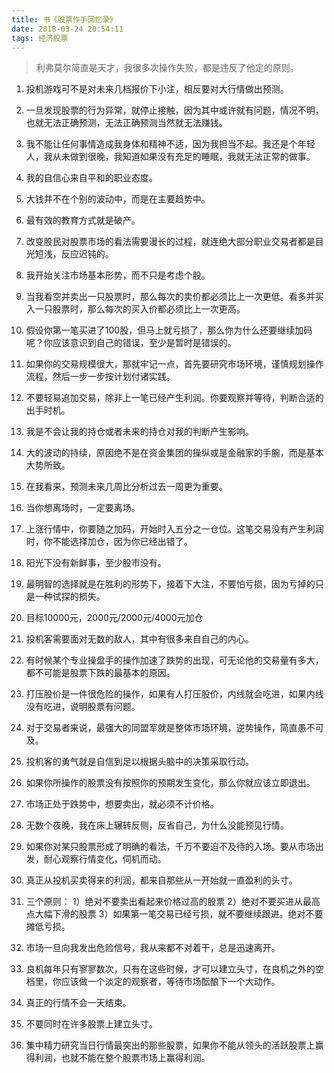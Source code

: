```yaml
---
title: 书《股票作手回忆录》
date: 2018-03-24 20:54:11
tags: 经济股票
---
```


> 利弗莫尔简直是天才，我很多次操作失败，都是违反了他定的原则。

1. 投机游戏可不是对未来几档报价下小注，相反要对大行情做出预测。
2. 一旦发现股票的行为异常，就停止接触，因为其中或许就有问题，情况不明，也就无法正确预测，无法正确预测当然就无法赚钱。
3. 我不能让任何事情造成我身体和精神不适，因为我担当不起。我还是个年轻人，我从未做到很晚，我知道如果没有充足的睡眠，我就无法正常的做事。
4. 我的自信心来自平和的职业态度。
5. 大钱并不在个别的波动中，而是在主要趋势中。
6. 最有效的教育方式就是破产。
7. 改变股民对股票市场的看法需要漫长的过程，就连绝大部分职业交易者都是目光短浅，反应迟钝的。
8. 我开始关注市场基本形势，而不只是考虑个股。
9. 当我看空并卖出一只股票时，那么每次的卖价都必须比上一次更低。看多并买入一只股票时，那么每次的买入价都必须比上一次更高。
10. 假设你第一笔买进了100股，但马上就亏损了，那么你为什么还要继续加码呢？你应该意识到自己的错误，至少是暂时是错误的。
11. 如果你的交易规模很大，那就牢记一点，首先要研究市场环境，谨慎规划操作流程，然后一步一步按计划付诸实践。
12. 不要轻易追加交易，除非上一笔已经产生利润。你要观察并等待，判断合适的出手时机。
13. 我是不会让我的持仓或者未来的持仓对我的判断产生影响。
14. 大的波动的持续，原因绝不是在资金集团的操纵或是金融家的手腕，而是基本大势所致。
15. 在我看来，预测未来几周比分析过去一周更为重要。
16. 当你想离场时，一定要离场。
17. 上涨行情中，你要随之加码，开始时入五分之一仓位。这笔交易没有产生利润时，你不能选择加仓，因为你已经出错了。
18. 阳光下没有新鲜事，至少股市没有。
19. 最明智的选择就是在胜利的形势下，接着下大注，不要怕亏损，因为亏掉的只是一种试探的损失。
20. 目标10000元，2000元/2000元/4000元加仓
21. 投机客需要面对无数的敌人，其中有很多来自自己的内心。
22. 有时候某个专业操盘手的操作加速了跌势的出现，可无论他的交易量有多大，都不可能是股票下跌的最基本的原因。
23. 打压股价是一件很危险的操作，如果有人打压股价，内线就会吃进，如果内线没有吃进，说明股票有问题。
24. 对于交易者来说，最强大的同盟军就是整体市场环境，逆势操作，简直愚不可及。
25. 投机客的勇气就是自信到足以根据头脑中的决策采取行动。
26. 如果你所操作的股票没有按照你的预期发生变化，那么你就应该立即退出。
27. 市场正处于跌势中，想要卖出，就必须不计价格。
28. 无数个夜晚，我在床上辗转反侧，反省自己，为什么没能预见行情。
29. 如果你对某只股票形成了明确的看法，千万不要迫不及待的入场。要从市场出发，耐心观察行情变化，伺机而动。
30. 真正从投机买卖得来的利润，都来自那些从一开始就一直盈利的头寸。
31. 三个原则：
    1）绝对不要卖出看起来价格过高的股票
    2）绝对不要买进从最高点大幅下滑的股票
    3）如果第一笔交易已经亏损，就不要继续跟进。绝对不要摊低亏损。

32. 市场一旦向我发出危险信号，我从来都不对着干，总是迅速离开。
33. 良机每年只有寥寥数次，只有在这些时候，才可以建立头寸，在良机之外的空档里，你应该做一个淡定的观察者，等待市场酝酿下一个大动作。
34. 真正的行情不会一天结束。
35. 不要同时在许多股票上建立头寸。
36. 集中精力研究当日行情最突出的那些股票，如果你不能从领头的活跃股票上赢得利润，也就不能在整个股票市场上赢得利润。
